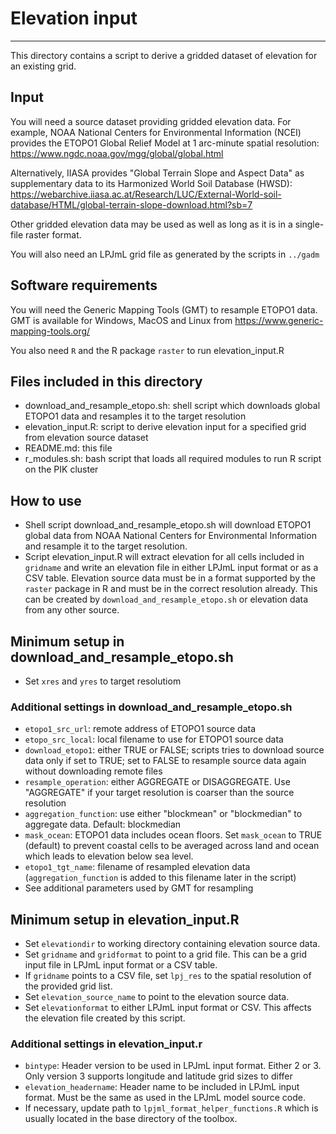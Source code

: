 # Elevation input
-----
This directory contains a script to derive a gridded dataset of elevation for
an existing grid.

## Input
You will need a source dataset providing gridded elevation data. 
For example, NOAA National Centers for Environmental Information (NCEI) provides
the ETOPO1 Global Relief Model at 1 arc-minute spatial resolution:
https://www.ngdc.noaa.gov/mgg/global/global.html

Alternatively, IIASA provides "Global Terrain Slope and Aspect Data" as
supplementary data to its Harmonized World Soil Database (HWSD):
https://webarchive.iiasa.ac.at/Research/LUC/External-World-soil-database/HTML/global-terrain-slope-download.html?sb=7

Other gridded elevation data may be used as well as long as it is in a
single-file raster format.

You will also need an LPJmL grid file as generated by the scripts in `../gadm`

## Software requirements
You will need the Generic Mapping Tools (GMT) to resample ETOPO1 data. GMT is
available for Windows, MacOS and Linux from
https://www.generic-mapping-tools.org/

You also need `R` and the R package `raster` to run elevation_input.R

## Files included in this directory
  - download_and_resample_etopo.sh: shell script which downloads global ETOPO1
    data and resamples it to the target resolution
  - elevation_input.R: script to derive elevation input for a specified grid
    from elevation source dataset
  - README.md: this file
  - r_modules.sh: bash script that loads all required modules to run R script
    on the PIK cluster

## How to use
  - Shell script download_and_resample_etopo.sh will download ETOPO1 global
    data from NOAA National Centers for Environmental Information and resample
    it to the target resolution.
  - Script elevation_input.R will extract elevation for all cells included in
    `gridname` and write an elevation file in either LPJmL input format or as a
    CSV table. Elevation source data must be in a format supported by the
    `raster` package in R and must be in the correct resolution already. This
    can be created by `download_and_resample_etopo.sh` or elevation data from
    any other source.

## Minimum setup in download_and_resample_etopo.sh
  - Set `xres` and `yres` to target resolutiom

### Additional settings in download_and_resample_etopo.sh
 - `etopo1_src_url`: remote address of ETOPO1 source data
 - `etopo_src_local`: local filename to use for ETOPO1 source data
 - `download_etopo1`: either TRUE or FALSE; scripts tries to download source
   data only if set to TRUE; set to FALSE to resample source data again without
   downloading remote files
 - `resample_operation`: either AGGREGATE or DISAGGREGATE. Use "AGGREGATE" if
   your target resolution is coarser than the source resolution
 - `aggregation_function`: use either "blockmean" or "blockmedian" to aggregate
   data. Default: blockmedian
 - `mask_ocean`: ETOPO1 data includes ocean floors. Set `mask_ocean` to TRUE
   (default) to prevent coastal cells to be averaged across land and ocean which
   leads to elevation below sea level.
 - `etopo1_tgt_name`: filename of resampled elevation data 
   (`aggregation_function` is added to this filename later in the script)
 - See additional parameters used by GMT for resampling
 
## Minimum setup in elevation_input.R
  - Set `elevationdir` to working directory containing elevation source data.
  - Set `gridname` and `gridformat` to point to a grid file. This can be a grid
    input file in LPJmL input format or a CSV table.
  - If `gridname` points to a CSV file, set `lpj_res` to the spatial resolution
    of the provided grid list.
  - Set `elevation_source_name` to point to the elevation source data.
  - Set `elevationformat` to either LPJmL input format or CSV. This affects the
    elevation file created by this script.

### Additional settings in elevation_input.r
  - `bintype`: Header version to be used in LPJmL input format. Either 2 or 3. 
    Only version 3 supports longitude and latitude grid sizes to differ
  - `elevation_headername`: Header name to be included in LPJmL input format. 
    Must be the same as used in the LPJmL model source code.
  - If necessary, update path to `lpjml_format_helper_functions.R` which is
    usually located in the base directory of the toolbox.
